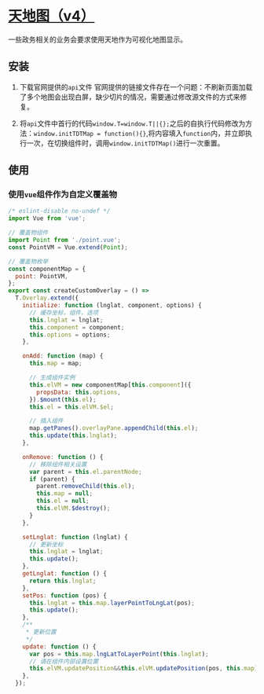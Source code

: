 # [天地图（v4）](https://www.tianditu.gov.cn/)

一些政务相关的业务会要求使用天地作为可视化地图显示。

## 安装

1. 下载官网提供的`api`文件
   官网提供的链接文件存在一个问题：不刷新页面加载了多个地图会出现白屏，缺少切片的情况，需要通过修改源文件的方式来修复。

2. 将`api`文件中首行的代码`window.T=window.T||{};`之后的自执行代码修改为方法：`window.initTDTMap = function(){}`,将内容填入`function`内，并立即执行一次，在切换组件时，调用`window.initTDTMap()`进行一次重置。

## 使用

### 使用`vue`组件作为自定义覆盖物

```js
/* eslint-disable no-undef */
import Vue from 'vue';

// 覆盖物组件
import Point from './point.vue';
const PointVM = Vue.extend(Point);

// 覆盖物枚举
const componentMap = {
  point: PointVM,
};
export const createCustomOverlay = () =>
  T.Overlay.extend({
    initialize: function (lnglat, component, options) {
      // 缓存坐标，组件，选项
      this.lnglat = lnglat;
      this.component = component;
      this.options = options;
    },

    onAdd: function (map) {
      this.map = map;

      // 生成组件实例
      this.elVM = new componentMap[this.component]({
        propsData: this.options,
      }).$mount(this.el);
      this.el = this.elVM.$el;

      // 插入组件
      map.getPanes().overlayPane.appendChild(this.el);
      this.update(this.lnglat);
    },

    onRemove: function () {
      // 移除组件相关设置
      var parent = this.el.parentNode;
      if (parent) {
        parent.removeChild(this.el);
        this.map = null;
        this.el = null;
        this.elVM.$destroy();
      }
    },

    setLnglat: function (lnglat) {
      // 更新坐标
      this.lnglat = lnglat;
      this.update();
    },
    getLnglat: function () {
      return this.lnglat;
    },
    setPos: function (pos) {
      this.lnglat = this.map.layerPointToLngLat(pos);
      this.update();
    },
    /**
     * 更新位置
     */
    update: function () {
      var pos = this.map.lngLatToLayerPoint(this.lnglat);
      // 请在组件内部设置位置
      this.elVM.updatePosition&&this.elVM.updatePosition(pos, this.map);
    },
  });
```
